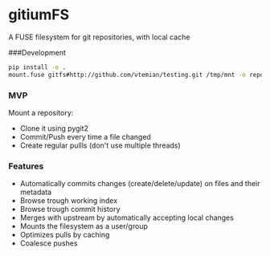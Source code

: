 gitiumFS
========

A FUSE filesystem for git repositories, with local cache

###Development
```bash
pip install -e .
mount.fuse gitfs#http://github.com/vtemian/testing.git /tmp/mnt -o repos_path="/tmp"
```

### MVP
Mount a repository:
* Clone it using pygit2
* Commit/Push every time a file changed
* Create regular pullls (don't use multiple threads)

### Features
* Automatically commits changes (create/delete/update) on files and their metadata
* Browse trough working index
* Browse trough commit history
* Merges with upstream by automatically accepting local changes
* Mounts the filesystem as a user/group
* Optimizes pulls by caching
* Coalesce pushes
